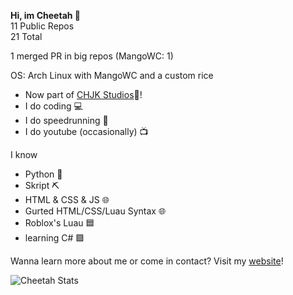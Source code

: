 <p align="center">

**Hi, im Cheetah 👋**
  <br>
  11 Public Repos<br>
  21 Total

  1 merged PR in big repos (MangoWC: 1)

  OS: Arch Linux with MangoWC and a custom rice
  <ul>
    <li>Now part of <a href="https://chjk.xyz">CHJK Studios</a>🎉!</li>
    <li>I do coding 💻</li>
    <li>I do speedrunning 💨</li>
    <li>I do youtube (occasionally) 📺</li>
  </ul>
  I know
  <ul>
    <li>Python 🐍</li>
    <li>Skript ⛏️</li>
    <li>HTML & CSS & JS 🌐</li>
    <li>Gurted HTML/CSS/Luau Syntax 🌐</li>
    <li>Roblox's Luau 🟦</li>
    <li>learning C# 🟪</li>
  </ul>
  
  Wanna learn more about me or come in contact?
  Visit my <a href="https://cheetah.is-a.dev">website</a>!
  
  <img src="https://github-readme-stats.vercel.app/api?username=CheetahDoesStuff&show_icons=true&theme=github_dark" alt="Cheetah Stats" />
</p>

